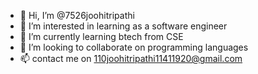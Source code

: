 - 👋 Hi, I’m @7526joohitripathi
- 👀 I’m interested in learning as a software engineer
- 🌱 I’m currently learning btech from CSE 
- 💞️ I’m looking to collaborate on programming languages
- 📫 contact me on 110joohitripathi11411920@gmail.com

<!---
7526joohi/7526joohi is a ✨ special ✨ repository because its `README.md` (this file) appears on your GitHub profile.
You can click the Preview link to take a look at your changes.
--->
